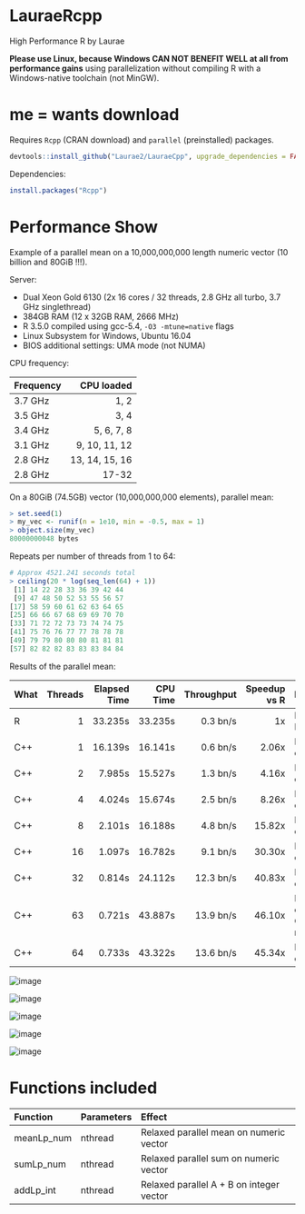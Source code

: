 # LauraeRcpp

High Performance R by Laurae

**Please use Linux, because Windows CAN NOT BENEFIT WELL at all from performance gains** using parallelization without compiling R with a Windows-native toolchain (not MinGW).

# me = wants download

Requires `Rcpp` (CRAN download) and `parallel` (preinstalled) packages.

```r
devtools::install_github("Laurae2/LauraeCpp", upgrade_dependencies = FALSE)
```

Dependencies:

```r
install.packages("Rcpp")
```

# Performance Show

Example of a parallel mean on a 10,000,000,000 length numeric vector (10 billion and 80GiB !!!).

Server:

* Dual Xeon Gold 6130 (2x 16 cores / 32 threads, 2.8 GHz all turbo, 3.7 GHz singlethread)
* 384GB RAM (12 x 32GB RAM, 2666 MHz)
* R 3.5.0 compiled using gcc-5.4, `-O3 -mtune=native` flags
* Linux Subsystem for Windows, Ubuntu 16.04
* BIOS additional settings: UMA mode (not NUMA)

CPU frequency:

| Frequency | CPU loaded |
| :--- | ---: |
| 3.7 GHz | 1, 2 |
| 3.5 GHz | 3, 4 |
| 3.4 GHz | 5, 6, 7, 8 |
| 3.1 GHz | 9, 10, 11, 12 |
| 2.8 GHz | 13, 14, 15, 16 |
| 2.8 GHz | 17-32 |

On a 80GiB (74.5GB) vector (10,000,000,000 elements), parallel mean:

```r
> set.seed(1)
> my_vec <- runif(n = 1e10, min = -0.5, max = 1)
> object.size(my_vec)
80000000048 bytes
```

Repeats per number of threads from 1 to 64:

```r
# Approx 4521.241 seconds total
> ceiling(20 * log(seq_len(64) + 1))
 [1] 14 22 28 33 36 39 42 44 
 [9] 47 48 50 52 53 55 56 57
[17] 58 59 60 61 62 63 64 65
[25] 66 66 67 68 69 69 70 70
[33] 71 72 72 73 73 74 74 75
[41] 75 76 76 77 77 78 78 78
[49] 79 79 80 80 80 81 81 81
[57] 82 82 82 83 83 83 84 84
```

Results of the parallel mean:

| What | Threads | Elapsed Time | CPU Time | Throughput | Speedup vs R | Information |
| --- | ---: | ---: | ---: | ---: | ---: | ------ |
| R | 1 | 33.235s | 33.235s | 0.3 bn/s | 1x | Handles NA. |
| C++ | 1 | 16.139s | 16.141s | 0.6 bn/s | 2.06x | No checks on data. |
| C++ | 2 | 7.985s | 15.527s | 1.3 bn/s | 4.16x | No checks on data. |
| C++ | 4 | 4.024s | 15.674s | 2.5 bn/s | 8.26x | No checks on data. |
| C++ | 8 | 2.101s | 16.188s | 4.8 bn/s | 15.82x | No checks on data. |
| C++ | 16 | 1.097s | 16.782s | 9.1 bn/s | 30.30x | No checks on data. |
| C++ | 32 | 0.814s | 24.112s | 12.3 bn/s | 40.83x | No checks on data. |
| C++ | 63 | 0.721s | 43.887s | 13.9 bn/s | 46.10x | No checks on data. Optimal run. |
| C++ | 64 | 0.733s | 43.322s | 13.6 bn/s | 45.34x | No checks on data. |

![image](https://user-images.githubusercontent.com/9083669/44313489-1b553f80-a40a-11e8-9a7f-9c26e64b059b.png)

![image](https://user-images.githubusercontent.com/9083669/44313512-74bd6e80-a40a-11e8-84e2-118d85cf0b86.png)

![image](https://user-images.githubusercontent.com/9083669/44313493-214b2080-a40a-11e8-948c-36be89924a32.png)

![image](https://user-images.githubusercontent.com/9083669/44313496-27410180-a40a-11e8-9aec-f49ff15a79c2.png)

![image](https://user-images.githubusercontent.com/9083669/44313499-31fb9680-a40a-11e8-81f7-b53525cc8ad7.png)

# Functions included

| Function | Parameters | Effect |
| :--- | :--- | :------ |
| meanLp_num | nthread | Relaxed parallel mean on numeric vector |
| sumLp_num | nthread | Relaxed parallel sum on numeric vector |
| addLp_int | nthread | Relaxed parallel A + B on integer vector |

